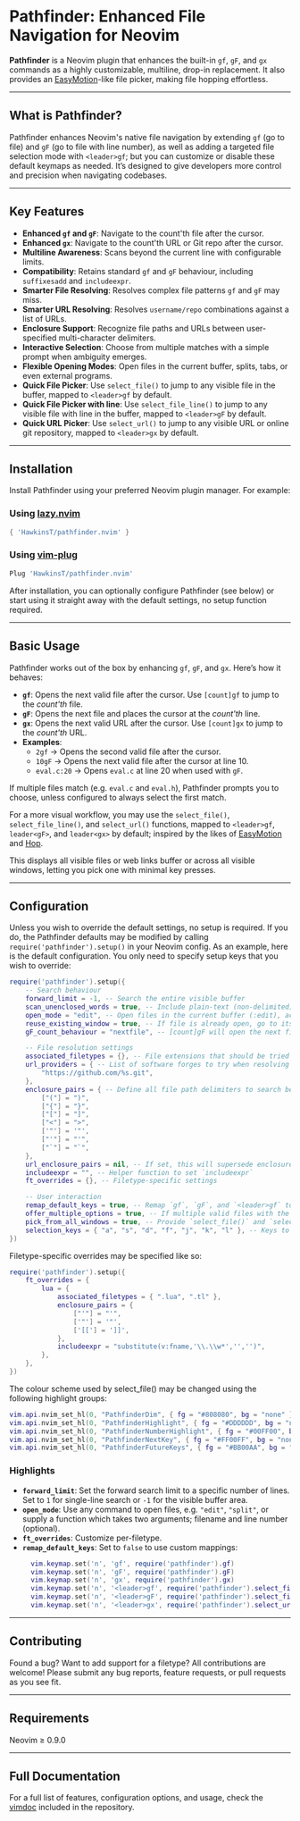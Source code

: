 # Pathfinder: Enhanced File Navigation for Neovim

**Pathfinder** is a Neovim plugin that enhances the built-in `gf`, `gF`, and `gx` commands as a highly customizable, multiline, drop-in replacement. It also provides an [EasyMotion](https://github.com/easymotion/vim-easymotion)-like file picker, making file hopping effortless.

---

## What is Pathfinder?

Pathfinder enhances Neovim's native file navigation by extending `gf` (go to file) and `gF` (go to file with line number), as well as adding a targeted file selection mode with `<leader>gf`; but you can customize or disable these default keymaps as needed. It’s designed to give developers more control and precision when navigating codebases.

---

## Key Features

- **Enhanced `gf` and `gF`**: Navigate to the count'th file after the cursor.
- **Enhanced `gx`**: Navigate to the count'th URL or Git repo after the cursor.
- **Multiline Awareness**: Scans beyond the current line with configurable limits.
- **Compatibility**: Retains standard `gf` and `gF` behaviour, including `suffixesadd` and `includeexpr`.
- **Smarter File Resolving**: Resolves complex file patterns `gf` and `gF` may miss.
- **Smarter URL Resolving**: Resolves `username/repo` combinations against a list of URLs.
- **Enclosure Support**: Recognize file paths and URLs between user-specified multi-character delimiters.
- **Interactive Selection**: Choose from multiple matches with a simple prompt when ambiguity emerges.
- **Flexible Opening Modes**: Open files in the current buffer, splits, tabs, or even external programs.
- **Quick File Picker**: Use `select_file()` to jump to any visible file in the buffer, mapped to `<leader>gf` by default.
- **Quick File Picker with line**: Use `select_file_line()` to jump to any visible file with line in the buffer, mapped to `<leader>gF` by default.
- **Quick URL Picker**: Use `select_url()` to jump to any visible URL or online git repository, mapped to `<leader>gx` by default.

---

## Installation

Install Pathfinder using your preferred Neovim plugin manager. For example:

### Using [lazy.nvim](https://github.com/folke/lazy.nvim)

```lua
{ 'HawkinsT/pathfinder.nvim' }
```

### Using [vim-plug](https://github.com/junegunn/vim-plug)

```lua
Plug 'HawkinsT/pathfinder.nvim'
```

After installation, you can optionally configure Pathfinder (see below) or start using it straight away with the default settings, no setup function required.

---

## Basic Usage

Pathfinder works out of the box by enhancing `gf`, `gF`, and `gx`. Here’s how it behaves:

- **`gf`**: Opens the next valid file after the cursor. Use `[count]gf` to jump to the _count'th_ file.
- **`gF`**: Opens the next file and places the cursor at the _count'th_ line.
- **`gx`**: Opens the next valid URL after the cursor. Use `[count]gx` to jump to the _count'th_ URL.
- **Examples**:
  - `2gf` → Opens the second valid file after the cursor.
  - `10gF` → Opens the next valid file after the cursor at line 10.
  - `eval.c:20` → Opens `eval.c` at line 20 when used with `gF`.

If multiple files match (e.g. `eval.c` and `eval.h`), Pathfinder prompts you to choose, unless configured to always select the first match.

For a more visual workflow, you may use the `select_file()`, `select_file_line()`, and `select_url()` functions, mapped to `<leader>gf`, `leader<gF>`, and `leader<gx>` by default; inspired by the likes of [EasyMotion](https://github.com/easymotion/vim-easymotion) and [Hop](https://github.com/hadronized/hop.nvim).

This displays all visible files or web links buffer or across all visible windows, letting you pick one with minimal key presses.

---

## Configuration

Unless you wish to override the default settings, no setup is required. If you do, the Pathfinder defaults may be modified by calling `require('pathfinder').setup()` in your Neovim config. As an example, here is the default configuration. You only need to specify setup keys that you wish to override:

```lua
require('pathfinder').setup({
	-- Search behaviour
	forward_limit = -1, -- Search the entire visible buffer
	scan_unenclosed_words = true, -- Include plain-text (non-delimited) file paths
	open_mode = "edit", -- Open files in the current buffer (:edit), accepts string or function
    reuse_existing_window = true, -- If file is already open, go to its active window (don't reopen)
	gF_count_behaviour = "nextfile", -- [count]gF will open the next file at line `count`

	-- File resolution settings
	associated_filetypes = {}, -- File extensions that should be tried (also see `suffixesadd`)
    url_providers = { -- List of software forges to try when resolving username/repo links
		"https://github.com/%s.git",
	},
	enclosure_pairs = { -- Define all file path delimiters to search between
		["("] = ")",
		["{"] = "}",
		["["] = "]",
		["<"] = ">",
		['"'] = '"',
		["'"] = "'",
		["`"] = "`",
	},
	url_enclosure_pairs = nil, -- If set, this will supersede enclosure_pairs for URL picking
	includeexpr = "", -- Helper function to set `includeexpr`
	ft_overrides = {}, -- Filetype-specific settings

	-- User interaction
	remap_default_keys = true, -- Remap `gf`, `gF`, and `<leader>gf` to Pathfinder's functions
	offer_multiple_options = true, -- If multiple valid files with the same name are found, prompt for action
	pick_from_all_windows = true, -- Provide `select_file()` and `select_file_line()` targets across all visible windows
	selection_keys = { "a", "s", "d", "f", "j", "k", "l" }, -- Keys to use for selection in `select_file()` and `select_file_line()`
})
```

Filetype-specific overrides may be specified like so:

```lua
require('pathfinder').setup({
    ft_overrides = {
        lua = {
            associated_filetypes = { ".lua", ".tl" },
            enclosure_pairs = {
                ["'"] = "'",
                ['"'] = '"',
                ['[['] = ']]',
            },
            includeexpr = "substitute(v:fname,'\\.\\w*','','')",
        },
    },
})
```

The colour scheme used by select_file() may be changed using the following highlight groups:

```lua
vim.api.nvim_set_hl(0, "PathfinderDim", { fg = "#808080", bg = "none" })
vim.api.nvim_set_hl(0, "PathfinderHighlight", { fg = "#DDDDDD", bg = "none" })
vim.api.nvim_set_hl(0, "PathfinderNumberHighlight", { fg = "#00FF00", bg = "none" })
vim.api.nvim_set_hl(0, "PathfinderNextKey", { fg = "#FF00FF", bg = "none" })
vim.api.nvim_set_hl(0, "PathfinderFutureKeys", { fg = "#BB00AA", bg = "none" })

```

### Highlights

- **`forward_limit`**: Set the forward search limit to a specific number of lines. Set to `1` for single-line search or `-1` for the visible buffer area.
- **`open_mode`**: Use any command to open files, e.g. `"edit"`, `"split"`, or supply a function which takes two arguments; filename and line number (optional).
- **`ft_overrides`**: Customize per-filetype.
- **`remap_default_keys`**: Set to `false` to use custom mappings:
  ```lua
    vim.keymap.set('n', 'gf', require('pathfinder').gf)
    vim.keymap.set('n', 'gF', require('pathfinder').gF)
    vim.keymap.set('n', 'gx', require('pathfinder').gx)
    vim.keymap.set('n', '<leader>gf', require('pathfinder').select_file)
    vim.keymap.set('n', '<leader>gF', require('pathfinder').select_file_line)
    vim.keymap.set('n', '<leader>gx', require('pathfinder').select_url)
  ```

---

## Contributing

Found a bug? Want to add support for a filetype? All contributions are welcome! Please submit any bug reports, feature requests, or pull requests as you see fit.

---

## Requirements

Neovim ≥ 0.9.0

---

## Full Documentation

For a full list of features, configuration options, and usage, check the [vimdoc](doc/pathfinder.txt) included in the repository.
